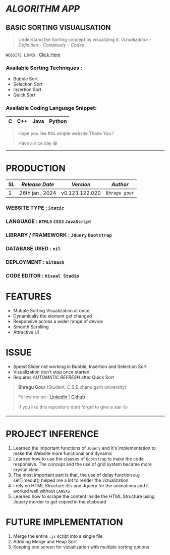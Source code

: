 # *_ALGORITHM APP_*  

## BASIC SORTING VISUALISATION
> Understand the Sorting concept by visualizing it.
> *Vizualization* _-_ *Definition* _-_ *Complexity* _-_ *Codes*

` WEBSITE LINKS ` : [Click Here]("https://bhragu77.github.io/algo-visualizer/")



### Available Sorting Techniques :
  * Bubble Sort
  * Selection Sort
  * Insertion Sort
  * Quick Sort

### Available Coding Language Snippet:
| C | C++ | Java | Python |
|---|-----|------|--------|
  
> Hope you like this simple website
> Thank You ! 
>
>Have a nice day &#128512;

---

# PRODUCTION 
|Sl.| _Release Date_ | _Version_    | _Author_ |
|---|----------------|--------------|----------|
|1  |26th jan , 2024  |v0.123.122.020|*`Bhragu gour`*|


### WEBSITE TYPE : _*`Static`*_

### LANGUAGE :  `HTML5` `CSS3` `JavaScript`

### LIBRARY / FRAMEWORK : `JQuery` `Bootstrap`



### DATABASE USED : `nil`

### DEPLOYMENT : `GitBash`

### CODE EDITOR : `Visual Studio`

# FEATURES
  * Mutiple Sorting Visualization at once
  * Dynamically the element get changed
  * Responsive across a wider range of device
  * Smooth Scrolling
  * Attractive UI

# ISSUE
  * Speed Slider not working in Bubble, Insertion and Selection Sort
  * Visualization don't stop once started
  * Requires _AUTOMATIC REFRESH_ after Quick Sort



> __Bhragu Gour__
>(Student, C.S.E,chandigarh university)
>
>Follow me on :
>[LinkedIn]() |
>[Github]()
>
>If you like this repository dont forget to give a star &#128077;


---


# PROJECT INFERENCE
  1. Learned the important functions of `JQuery` and it's implementation to make the Website more functional and dynamic
  2. Learned how to use the classes of `Bootstrap` to make the code responsive. The concept and the use of grid system became more crystal clear
  3. The most important part is that, the use of delay function e.g setTimeout() helped me a lot to render the vizualization
  4. I rely on HTML Structure `div` and Jquery for the animations and it worked well without `CANVAS`
  5. Learned how to scrape the content inside the HTML Structure using Jquery inorder to get copied in the clipboard

# FUTURE IMPLEMENTATION
  1. Merge the entire `.js` script into a single file
  2. Addding Merge and Heap Sort
  3. Keeping one screen for vizualization with multiple sorting options

